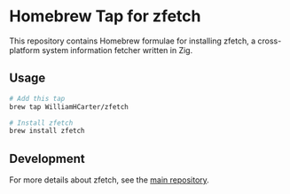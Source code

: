 # Homebrew Tap for zfetch

This repository contains Homebrew formulae for installing zfetch, a cross-platform system information fetcher written in Zig.

## Usage

```bash
# Add this tap
brew tap WilliamHCarter/zfetch

# Install zfetch
brew install zfetch
```
## Development
For more details about zfetch, see the [main repository](https://github.com/WilliamHCarter/zfetch).
